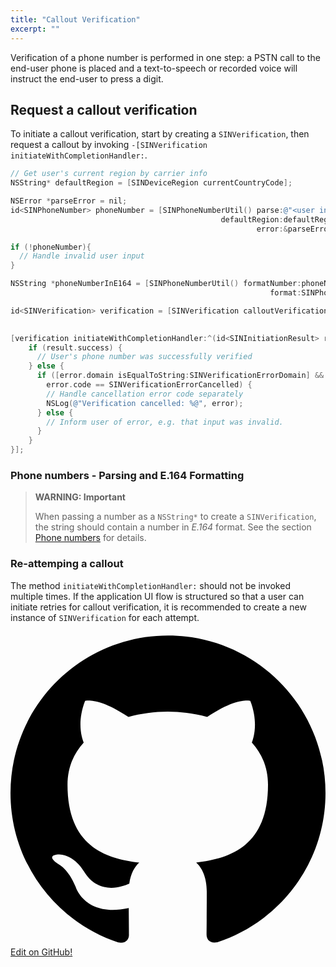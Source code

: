 ```yaml
---
title: "Callout Verification"
excerpt: ""
---
```

Verification of a phone number is performed in one step: a PSTN call to the end-user phone is placed and a text-to-speech or recorded voice will instruct the end-user to press a digit.

## Request a callout verification

To initiate a callout verification, start by creating a `SINVerification`, then request a callout by invoking `-[SINVerification initiateWithCompletionHandler:`.
```objectivec
// Get user's current region by carrier info
NSString* defaultRegion = [SINDeviceRegion currentCountryCode];

NSError *parseError = nil;
id<SINPhoneNumber> phoneNumber = [SINPhoneNumberUtil() parse:@"<user input>"
                                               defaultRegion:defaultRegion
                                                       error:&parseError];

if (!phoneNumber){
  // Handle invalid user input
}

NSString *phoneNumberInE164 = [SINPhoneNumberUtil() formatNumber:phoneNumber
                                                          format:SINPhoneNumberFormatE164];

id<SINVerification> verification = [SINVerification calloutVerificationWithApplicationKey:@"<application key>"
                                                                              phoneNumber:phoneNumberInE164];

[verification initiateWithCompletionHandler:^(id<SINInitiationResult> result, NSError *error) {
    if (result.success) {
      // User's phone number was successfully verified
    } else {
      if ([error.domain isEqualToString:SINVerificationErrorDomain] &&
        error.code == SINVerificationErrorCancelled) {
        // Handle cancellation error code separately
        NSLog(@"Verification cancelled: %@", error);
      } else {
        // Inform user of error, e.g. that input was invalid.
      }
    }
}];
```


### Phone numbers - Parsing and E.164 Formatting

> **WARNING: Important**    
>
> When passing a number as a `NSString*` to create a `SINVerification`, the string should contain a number in *E.164* format. See the section [Phone numbers](doc:verification-ios-phone-numbers) for details.

### Re-attemping a callout

The method `initiateWithCompletionHandler:` should not be invoked multiple times. If the application UI flow is structured so that a user can initiate retries for callout verification, it is recommended to create a new instance of `SINVerification` for each attempt.

<a class="gitbutton pill" target="_blank" href="https://github.com/sinch/docs/blob/master/docs/verification/verification-for-ios/verification-ios-callout-verification.md">
                        <span class="icon medium">
                            <svg xmlns="http://www.w3.org/2000/svg" role="img" viewBox="0 0 24 24"><title>GitHub icon</title><path d="M 12 0.297 c -6.63 0 -12 5.373 -12 12 c 0 5.303 3.438 9.8 8.205 11.385 c 0.6 0.113 0.82 -0.258 0.82 -0.577 c 0 -0.285 -0.01 -1.04 -0.015 -2.04 c -3.338 0.724 -4.042 -1.61 -4.042 -1.61 C 4.422 18.07 3.633 17.7 3.633 17.7 c -1.087 -0.744 0.084 -0.729 0.084 -0.729 c 1.205 0.084 1.838 1.236 1.838 1.236 c 1.07 1.835 2.809 1.305 3.495 0.998 c 0.108 -0.776 0.417 -1.305 0.76 -1.605 c -2.665 -0.3 -5.466 -1.332 -5.466 -5.93 c 0 -1.31 0.465 -2.38 1.235 -3.22 c -0.135 -0.303 -0.54 -1.523 0.105 -3.176 c 0 0 1.005 -0.322 3.3 1.23 c 0.96 -0.267 1.98 -0.399 3 -0.405 c 1.02 0.006 2.04 0.138 3 0.405 c 2.28 -1.552 3.285 -1.23 3.285 -1.23 c 0.645 1.653 0.24 2.873 0.12 3.176 c 0.765 0.84 1.23 1.91 1.23 3.22 c 0 4.61 -2.805 5.625 -5.475 5.92 c 0.42 0.36 0.81 1.096 0.81 2.22 c 0 1.606 -0.015 2.896 -0.015 3.286 c 0 0.315 0.21 0.69 0.825 0.57 C 20.565 22.092 24 17.592 24 12.297 c 0 -6.627 -5.373 -12 -12 -12" /></svg>
                        </span>
                        Edit on GitHub!</a>